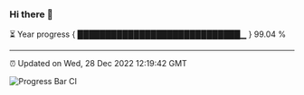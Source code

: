 ### Hi there 👋

⏳ Year progress { █████████████████████████████▁ } 99.04 %

---

⏰ Updated on Wed, 28 Dec 2022 12:19:42 GMT

![Progress Bar CI](https://github.com/liununu/liununu/workflows/Progress%20Bar%20CI/badge.svg)
